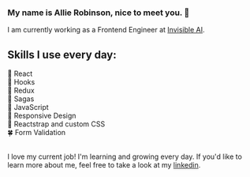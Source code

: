 ### My name is Allie Robinson, nice to meet you. 🌻

I am currently working as a Frontend Engineer at <a href="https://www.invisible.ai/">Invisible AI</a>. <br />

## Skills I use every day:<br />
🌷 React<br />
🦋 Hooks<br />
🦚 Redux<br />
🍄 Sagas<br />
🌸 JavaScript<br />
🌹 Responsive Design<br />
🌺 Reactstrap and custom CSS<br />
🍀 Form Validation<br />

<br />
I love my current job! I'm learning and growing every day. If you'd like to learn more about me, feel free to take a look at my <a href="https://www.linkedin.com/in/allie-robinson/">linkedin</a>.
